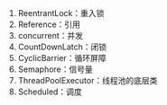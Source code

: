 1. ReentrantLock：重入锁
2. Reference：引用
3. concurrent：并发
4. CountDownLatch：闭锁
5. CyclicBarrier：循环屏障
6. Semaphore：信号量
7. ThreadPoolExecutor：线程池的底层类
8. Scheduled：调度